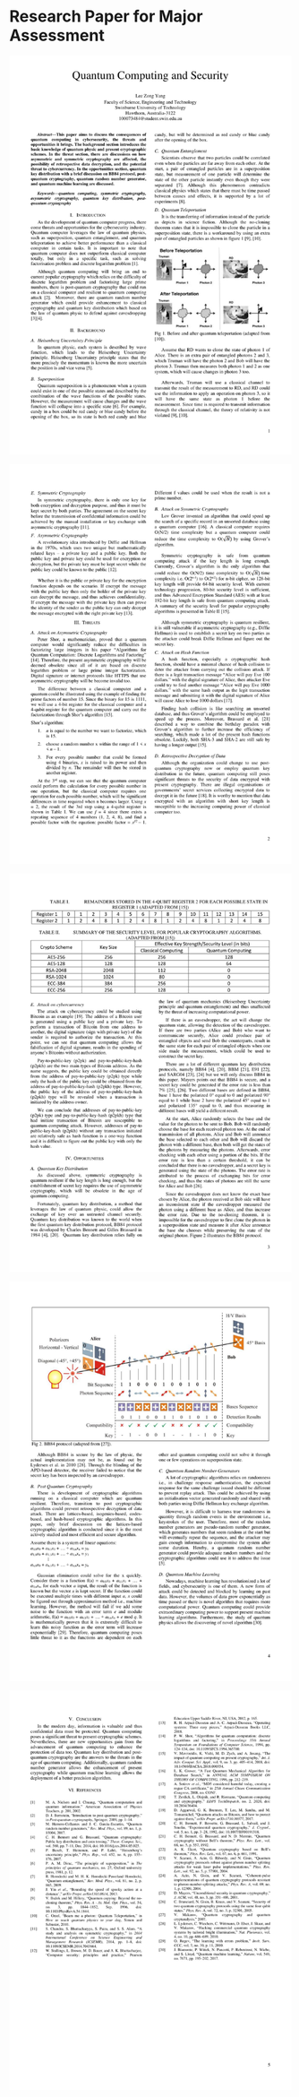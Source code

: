 # Research Paper for Major Assessment

<img src="images/quantum-computing-and-security-1.jpg" max-height="1000vh" />

![](images/quantum-computing-and-security-2.jpg)

![](images/quantum-computing-and-security-3.jpg)

![](images/quantum-computing-and-security-4.jpg)

![](images/quantum-computing-and-security-5.jpg)

